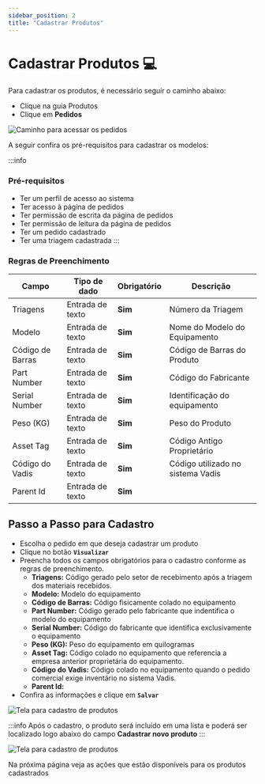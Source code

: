 ```yaml
---
sidebar_position: 2
title: "Cadastrar Produtos"
---
```


# Cadastrar Produtos :computer:

Para cadastrar os produtos, é necessário seguir o caminho abaixo:

- Clique na guia Produtos
- Clique em **Pedidos**

![Caminho para acessar os pedidos](/img/images/aba_pedidos.png)

A seguir confira os pré-requisitos para cadastrar os modelos:

:::info

### Pré-requisitos

- Ter um perfil de acesso ao sistema
- Ter acesso à página de pedidos
- Ter permissão de escrita da página de pedidos
- Ter permissão de leitura da página de pedidos
- Ter um pedido cadastrado
- Ter uma triagem cadastrada
  :::

### Regras de Preenchimento

| Campo            | Tipo de dado     | Obrigatório | Descrição                         |
| ---------------- | ---------------- | ----------- | --------------------------------- |
| Triagens         | Entrada de texto | **Sim**     | Número da Triagem                 |
| Modelo           | Entrada de texto | **Sim**     | Nome do Modelo do Equipamento     |
| Código de Barras | Entrada de texto | **Sim**     | Código de Barras do Produto       |
| Part Number      | Entrada de texto | **Sim**     | Código do Fabricante              |
| Serial Number    | Entrada de texto | **Sim**     | Identificação do equipamento      |
| Peso (KG)        | Entrada de texto | **Sim**     | Peso do Produto                   |
| Asset Tag        | Entrada de texto | **Sim**     | Código Antigo Proprietário        |
| Código do Vadis  | Entrada de texto | **Sim**     | Código utilizado no sistema Vadis |
| Parent Id        | Entrada de texto | **Sim**     |                                   |

## Passo a Passo para Cadastro

- Escolha o pedido em que deseja cadastrar um produto
- Clique no botão **`Visualizar`**
- Preencha todos os campos obrigatórios para o cadastro conforme as regras de preenchimento.
  - **Triagens:** Código gerado pelo setor de recebimento após a triagem dos materiais recebidos.
  - **Modelo:** Modelo do equipamento
  - **Código de Barras:** Código fisicamente colado no equipamento
  - **Part Number:** Código gerado pelo fabricante que indentifica o modelo do equipamento
  - **Serial Number:** Código do fabricante que identifica exclusivamente o equipamento
  - **Peso (KG):** Peso do equipamento em quilogramas
  - **Asset Tag:** Código colado no equipamento que referencia a empresa anterior proprietária do equipamento.
  - **Código do Vadis:** Código colado no equipamento quando o pedido comercial exige inventário no sistema Vadis.
  - **Parent Id:**
- Confira as informações e clique em **`Salvar`**

![Tela para cadastro de produtos](/img/images/tela_cadastrar_produtos.png)

:::info
Após o cadastro, o produto será incluído em uma lista e poderá ser localizado logo abaixo do campo **Cadastrar novo produto**
:::

![Tela para cadastro de produtos](/img/images/lista_produtos.png)

Na próxima página veja as ações que estão disponíveis para os produtos cadastrados
